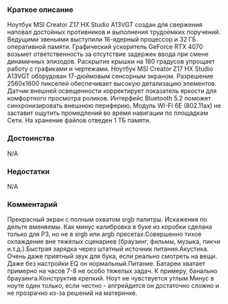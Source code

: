 ### **Краткое описание**
Ноутбук MSI Creator Z17 HX Studio A13VGT создан для свержения наповал достойных противников и выполнения трудоемких поручений. Ведущими звеньями выступили 16-ядерный процессор и 32 ГБ оперативной памяти. Графический ускоритель GeForce RTX 4070 возьмет ответственность за отсутствие задержек ввода при смене динамичных эпизодов. Раскрытие крышки на 180 градусов упрощает работу с графиками и чертежами.  Ноутбук MSI Creator Z17 HX Studio A13VGT оборудован 17-дюймовым сенсорным экраном. Разрешение 2560x1600 пикселей обеспечивает высокую детализацию элементов. Датчик внешней освещенности корректирует показатель яркости для комфортного просмотра роликов. Интерфейс Bluetooth 5.2 поможет синхронизировать внешнюю периферию. Модуль WI-FI 6E (802.11ax) не заставит ощутить промедлений во время навигации по площадкам Сети. На хранение файлов отведен 1 ТБ памяти.

### **Достоинства**
N/A

### **Недостатки**
N/A

### **Комментарий**
Прекрасный экран с полным охватом srgb палитры. Искажения по дельте вменяемы. Как минус калибровка в буке из коробки сделана только для P3, но не в srgb или argb пресетах.Совершенно тихое охлаждение вне тяжелых сценариев (браузинг, фильмы, музыка, пикчи и.т.д.).Быстрая зарядка через штатный источник питания.Акустика. Очень даже приятный звук для бука, если реально смотреть на вещи. Даже без настройки EQ он нормальный.Питание. Батареи хватает примерно на часов 7-8 не особо тяжелых задач. К примеру, банально браузинга.Конструктив крепкий. Ноут не чувствуется утлым.Минус в ноуте один только, если честно - апгрейдится он достаточно сложно и не прозрачно из-за решений на материнке.
